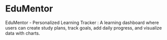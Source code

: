 # EduMentor
 EduMentor - Personalized Learning Tracker : A learning dashboard where users can create study plans, track goals, add daily progress, and visualize data with charts.
